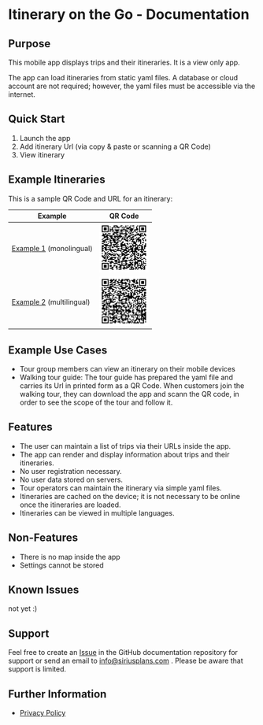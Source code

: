 # Itinerary on the Go - Documentation

## Purpose

This mobile app displays trips and their itineraries. It is a view only app.

The app can load itineraries from static yaml files. A database or cloud account are not required; however, the yaml files must be accessible via the internet.

## Quick Start

1. Launch the app
2. Add itinerary Url (via copy & paste or scanning a QR Code)
3. View itinerary

## Example Itineraries

This is a sample QR Code and URL for an itinerary:

| Example | QR Code |
|---|---|
| [Example 1](https://raw.githubusercontent.com/l5/curly-memory/main/trips/example-1/itinerary.yml) (monolingual)| <img src="assets/images/qr-code-url-example-1.svg" width=100 alt="QR Code for loading itinerary example 1" /> |
| [Example 2](https://raw.githubusercontent.com/l5/curly-memory/main/trips/example-2/itinerary.yml) (multilingual)| <img src="assets/images/qr-code-url-example-2.svg" width=100 alt="QR Code for loading itinerary example 2" /> |

## Example Use Cases
* Tour group members can view an itinerary on their mobile devices
* Walking tour guide: The tour guide has prepared the yaml file and carries its Url in printed form as a QR Code. When customers join the walking tour, they can download the app and scann the QR code, in order to see the scope of the tour and follow it.

## Features
* The user can maintain a list of trips via their URLs inside the app.
* The app can render and display information about trips and their itineraries.
* No user registration necessary.
* No user data stored on servers.
* Tour operators can maintain the itinerary via simple yaml files.
* Itineraries are cached on the device; it is not necessary to be online once the itineraries are loaded.
* Itineraries can be viewed in multiple languages.

## Non-Features
* There is no map inside the app
* Settings cannot be stored

## Known Issues
not yet :)
 
## Support

Feel free to create an [Issue](https://github.com/l5/itinerary-app-doc/issues) in the GitHub documentation repository for support or send an email to info@siriusplans.com . Please be aware that support is limited.

## Further Information

* [Privacy Policy](mobile-app-privacy-policy.md)
